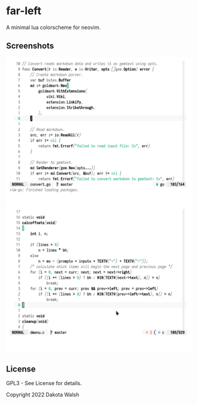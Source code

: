 # far-left
A minimal lua colorscheme for neovim.

## Screenshots
![screenshot 1](1.png)
![screenshot 2](2.png)

## License
GPL3 - See License for details.

Copyright 2022 Dakota Walsh
